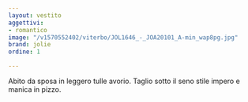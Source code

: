 ```yaml
---
layout: vestito
aggettivi:
- romantico
image: "/v1570552402/viterbo/JOL1646_-_JOA20101_A-min_wap8pg.jpg"
brand: jolie
ordine: 1

---
```

Abito da sposa in leggero tulle avorio. Taglio sotto il seno stile impero e manica in pizzo.
